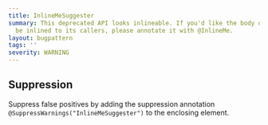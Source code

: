 ```yaml
---
title: InlineMeSuggester
summary: This deprecated API looks inlineable. If you'd like the body of the API to
  be inlined to its callers, please annotate it with @InlineMe.
layout: bugpattern
tags: ''
severity: WARNING
---
```


<!--
*** AUTO-GENERATED, DO NOT MODIFY ***
To make changes, edit the @BugPattern annotation or the explanation in docs/bugpattern.
-->



## Suppression
Suppress false positives by adding the suppression annotation `@SuppressWarnings("InlineMeSuggester")` to the enclosing element.
